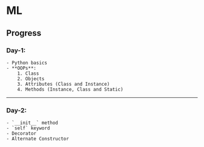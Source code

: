 # ML

## Progress 

### Day-1:
    - Python basics
    - **OOPs**:
        1. Class
        2. Objects
        3. Attributes (Class and Instance)
        4. Methods (Instance, Class and Static)

--- 
### Day-2:
    - `__init__` method
    - `self` keyword
    - Decorator
    - Alternate Constructor
    

